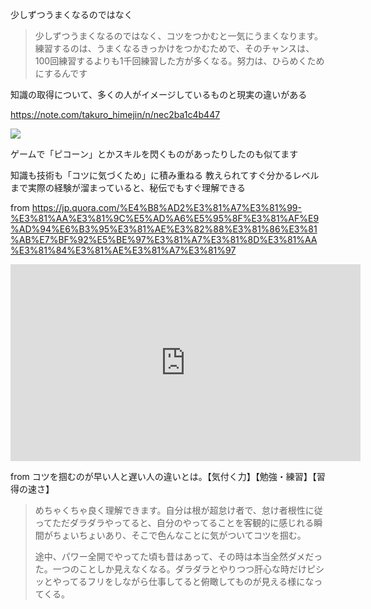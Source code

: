 少しずつうまくなるのではなく



> 少しずつうまくなるのではなく、コツをつかむと一気にうまくなります。練習するのは、うまくなるきっかけをつかむためで、そのチャンスは、100回練習するよりも1千回練習した方が多くなる。努力は、ひらめくためにするんです


知識の取得について、多くの人がイメージしているものと現実の違いがある

https://note.com/takuro_himejin/n/nec2ba1c4b447

<img src="https://qph.cf2.quoracdn.net/main-qimg-c22a6d2b9fb91d632b71d69fd4b24189">

ゲームで「ピコーン」とかスキルを閃くものがあったりしたのも似てます

知識も技術も「コツに気づくため」に積み重ねる
教えられてすぐ分かるレベルまで実際の経験が溜まっていると、秘伝でもすぐ理解できる

from https://jp.quora.com/%E4%B8%AD2%E3%81%A7%E3%81%99-%E3%81%AA%E3%81%9C%E5%AD%A6%E5%95%8F%E3%81%AF%E9%AD%94%E6%B3%95%E3%81%AE%E3%82%88%E3%81%86%E3%81%AB%E7%BF%92%E5%BE%97%E3%81%A7%E3%81%8D%E3%81%AA%E3%81%84%E3%81%AE%E3%81%A7%E3%81%97





<iframe width="560" height="315" src="https://www.youtube.com/embed/uggYADKg0Xc?si=7PNgOZjh97RVxUeT&amp;start=66" title="YouTube video player" frameborder="0" allow="accelerometer; autoplay; clipboard-write; encrypted-media; gyroscope; picture-in-picture; web-share" referrerpolicy="strict-origin-when-cross-origin" allowfullscreen></iframe>

from コツを掴むのが早い人と遅い人の違いとは。【気付く力】【勉強・練習】【習得の速さ】


> めちゃくちゃ良く理解できます。自分は根が超怠け者で、怠け者根性に従ってただダラダラやってると、自分のやってることを客観的に感じれる瞬間がちょいちょいあり、そこで色んなことに気がついてコツを掴む。
> 
> 途中、パワー全開でやってた頃も昔はあって、その時は本当全然ダメだった。一つのことしか見えなくなる。ダラダラとやりつつ肝心な時だけピシッとやってるフリをしながら仕事してると俯瞰してものが見える様になってくる。







